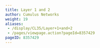 ```yaml
---
title: Layer 1 and 2
author: Cumulus Networks
weight: 19
aliases:
 - /display/CL35/Layer+1+and+2
 - /pages/viewpage.action?pageId=8357429
pageID: 8357429
---
```


